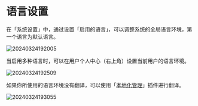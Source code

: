 # 语言设置

<PluginInfo name="system-settings"></PluginInfo>

在「系统设置」中，通过设置「启用的语言」，可以调整系统的全局语言环境，第一个语言为默认语言。

![20240324192005](https://static-docs.nocobase.com/20240324192005.png)

当启用多种语言时，可以在用户个人中心（右上角）设置当前用户的语言环境。

![20240324192509](https://static-docs.nocobase.com/20240324192509.png)

如果你所使用的语言环境没有翻译，可以使用「[本地化管理](/system-settings/localization-management/)」插件进行翻译。

![20240324193055](https://static-docs.nocobase.com/20240324193055.png)